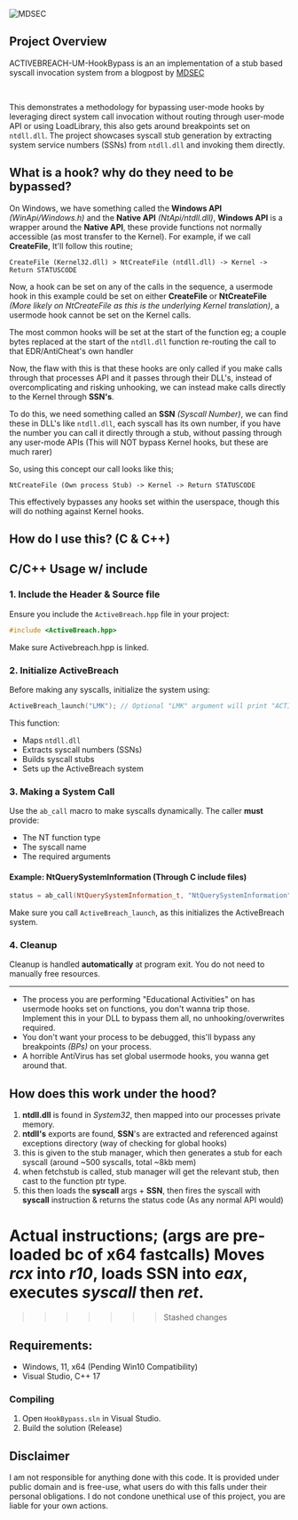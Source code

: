 ![MDSEC](https://www.mdsec.co.uk/wp-content/themes/mdsec/img/mdsec-logo.svg)

## Project Overview
ACTIVEBREACH-UM-HookBypass is an an implementation of a stub based syscall invocation system from a blogpost by [MDSEC](https://www.mdsec.co.uk/2020/12/bypassing-user-mode-hooks-and-direct-invocation-of-system-calls-for-red-teams/)

<br>

This demonstrates a methodology for bypassing user-mode hooks by leveraging direct system call invocation without routing through user-mode API or using LoadLibrary, this also gets around breakpoints set on ``ntdll.dll``. The project showcases syscall stub generation by extracting system service numbers (SSNs) from `ntdll.dll` and invoking them directly.

## What is a hook? why do they need to be bypassed?
On Windows, we have something called the **Windows API** *(WinApi/Windows.h)* and the **Native API** *(NtApi/ntdll.dll)*, **Windows API** is a wrapper around the **Native API**, these provide functions not normally accessible (as most transfer to the Kernel). For example, if we call **CreateFile**, It'll follow this routine;

``CreateFile (Kernel32.dll) > NtCreateFile (ntdll.dll) -> Kernel -> Return STATUSCODE``

Now, a hook can be set on any of the calls in the sequence, a usermode hook in this example could be set on either **CreateFile** or **NtCreateFile** *(More likely on NtCreateFile as this is the underlying Kernel translation)*, a usermode hook cannot be set on the Kernel calls.

The most common hooks will be set at the start of the function eg; a couple bytes replaced at the start of the ``ntdll.dll`` function re-routing the call to that EDR/AntiCheat's own handler 

Now, the flaw with this is that these hooks are only called if you make calls through that processes API and it passes through their DLL's, instead of overcomplicating and risking unhooking, we can instead make calls directly to the Kernel through **SSN's**.

To do this, we need something called an **SSN** *(Syscall Number)*, we can find these in DLL's like ``ntdll.dll``, each syscall has its own number, if you have the number you can call it directly through a stub, without passing through any user-mode APIs (This will NOT bypass Kernel hooks, but these are much rarer)

So, using this concept our call looks like this;

``NtCreateFile (Own process Stub) -> Kernel -> Return STATUSCODE``

This effectively bypasses any hooks set within the userspace, though this will do nothing against Kernel hooks.

## How do I use this? (C & C++)

## **C/C++ Usage w/ include**
### **1. Include the Header & Source file**
Ensure you include the `ActiveBreach.hpp` file in your project:
```cpp
#include <ActiveBreach.hpp>
```
Make sure Activebreach.hpp is linked.

### **2. Initialize ActiveBreach**
Before making any syscalls, initialize the system using:
```cpp
ActiveBreach_launch("LMK"); // Optional "LMK" argument will print "ACTIVEBREACH OPERATIONAL"
```
This function:
- Maps `ntdll.dll`
- Extracts syscall numbers (SSNs)
- Builds syscall stubs
- Sets up the ActiveBreach system

### **3. Making a System Call**
Use the `ab_call` macro to make syscalls dynamically. The caller **must** provide:
- The NT function type
- The syscall name
- The required arguments

#### **Example: NtQuerySystemInformation** (Through C include files)
```cpp
status = ab_call(NtQuerySystemInformation_t, "NtQuerySystemInformation", infoClass, buffer, bufferSize, &returnLength);
```

Make sure you call ``ActiveBreach_launch``, as this initializes the ActiveBreach system.

### **4. Cleanup**
Cleanup is handled **automatically** at program exit. You do not need to manually free resources.

---

- The process you are performing "Educational Activities" on has usermode hooks set on functions, you don't wanna trip those. Implement this in your DLL to bypass them all, no unhooking/overwrites required.
- You don't want your process to be debugged, this'll bypass any breakpoints *(BPs)* on your process.
- A horrible AntiVirus has set global usermode hooks, you wanna get around that.

## How does this work under the hood?

1. **ntdll.dll** is found in *System32*, then mapped into our processes private memory.
2. **ntdll's** exports are found, **SSN**'s are extracted and referenced against exceptions directory (way of checking for global hooks)
3. this is given to the stub manager, which then generates a stub for each syscall (around ~500 syscalls, total ~8kb mem)
4. when fetchstub is called, stub manager will get the relevant stub, then cast to the function ptr type.
5. this then loads the **syscall** args + **SSN**, then fires the syscall with **syscall** instruction & returns the status code (As any normal API would)

Actual instructions; (args are pre-loaded bc of x64 fastcalls)
Moves *rcx* into *r10*, loads **SSN** into *eax*, executes *syscall* then *ret*.
=======
>>>>>>> Stashed changes

## Requirements:
- Windows, 11, x64 (Pending Win10 Compatibility)
- Visual Studio, C++ 17

### Compiling
1. Open `HookBypass.sln` in Visual Studio.
2. Build the solution (Release)

## Disclaimer
I am not responsible for anything done with this code. It is provided under public domain and is free-use, what users do with this falls under their personal obligations. I do not condone unethical use of this project, you are liable for your own actions.
